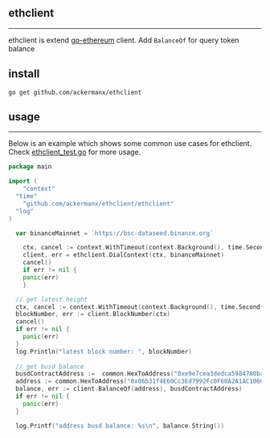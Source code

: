 ## ethclient
---

ethclient is extend [go-ethereum](github.com/ethereum/go-ethereum) client. 
Add `BalanceOf` for query token balance

## install

```
go get github.com/ackermanx/ethclient
```

## usage
---
Below is an example which shows some common use cases for ethclient.  Check [ethclient_test.go](https://github.com/ackermanx/ethclient/blob/main/ethclient/ethclient_test.go) for more usage.

```go
package main

import (
	"context"
  "time"
	"github.com/ackermanx/ethclient/ethclient"
  "log"
)

  var binanceMainnet = `https://bsc-dataseed.binance.org`

	ctx, cancel := context.WithTimeout(context.Background(), time.Second*5)
	client, err = ethclient.DialContext(ctx, binanceMainnet)
	cancel()
	if err != nil {
    panic(err)
	}

  // get latest height
  ctx, cancel := context.WithTimeout(context.Background(), time.Second*5)
  blockNumber, err := client.BlockNumber(ctx)
  cancel()
  if err != nil {
    panic(err)
  }
  log.Println("latest block number: ", blockNumber)
  
  // get busd balance
  busdContractAddress :=  common.HexToAddress("0xe9e7cea3dedca5984780bafc599bd69add087d56")
  address := common.HexToAddress("0x06b31f4E60Cc3Ed7992Fc0F60A2A1AC1060E7824")
  balance, err := client.BalanceOf(address), busdContractAddress)
  if err != nil {
    panic(err)
  }

  log.Printf("address busd balance: %s\n", balance.String())
```